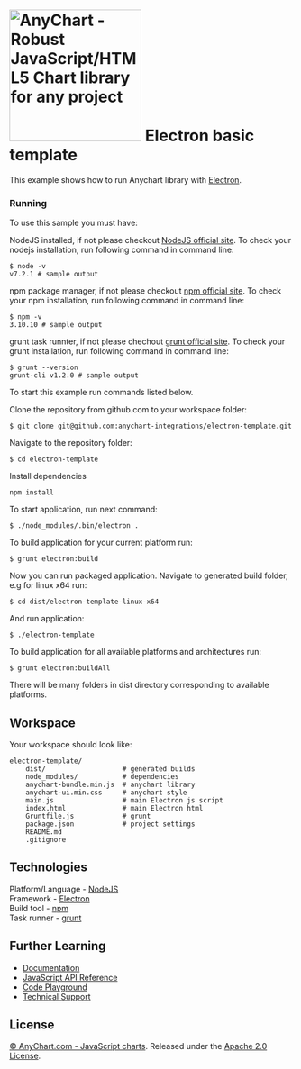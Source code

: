 [<img src="https://cdn.anychart.com/images/logo-transparent-segoe.png?2" width="234px" alt="AnyChart - Robust JavaScript/HTML5 Chart library for any project">](https://anychart.com)
Electron basic template
=========================

This example shows how to run Anychart library with [Electron](http://electron.atom.io/).

### Running
To use this sample you must have:

NodeJS installed, if not please checkout [NodeJS official site](https://nodejs.org).
To check your nodejs installation, run following command in command line:
```
$ node -v
v7.2.1 # sample output
```

npm package manager, if not please checkout [npm official site](https://www.npmjs.com/).
To check your npm installation, run following command in command line:
```
$ npm -v
3.10.10 # sample output
```

grunt task runnter, if not please chechout [grunt official site](http://gruntjs.com/).
To check your grunt installation, run following command in command line:
```
$ grunt --version
grunt-cli v1.2.0 # sample output
```

To start this example run commands listed below.

Clone the repository from github.com to your workspace folder:

```
$ git clone git@github.com:anychart-integrations/electron-template.git
```

Navigate to the repository folder:
```
$ cd electron-template
```

Install dependencies
```
npm install
```

To start application, run next command:
```
$ ./node_modules/.bin/electron .
```

To build application for your current platform run:
```
$ grunt electron:build
```

Now you can run packaged application. Navigate to generated build folder, e.g for linux x64 run:
```
$ cd dist/electron-template-linux-x64
```

And run application:
```
$ ./electron-template
```

To build application for all available platforms and architectures run:
```
$ grunt electron:buildAll
```
There will be many folders in dist directory corresponding to available platforms.


## Workspace
Your workspace should look like:
```
electron-template/
    dist/					# generated builds
	node_modules/			# dependencies
    anychart-bundle.min.js	# anychart library
	anychart-ui.min.css		# anychart style
	main.js					# main Electron js script
	index.html				# main Electron html
	Gruntfile.js			# grunt
	package.json			# project settings
    README.md
    .gitignore
```

## Technologies
Platform/Language - [NodeJS](https://nodejs.org/en/)<br />
Framework - [Electron](http://electron.atom.io/)<br />
Build tool - [npm](https://www.npmjs.com/)<br />
Task runner - [grunt](http://gruntjs.com/)<br />

## Further Learning
* [Documentation](https://docs.anychart.com)
* [JavaScript API Reference](https://api.anychart.com)
* [Code Playground](https://playground.anychart.com)
* [Technical Support](https://anychart.com/support)

## License
[© AnyChart.com - JavaScript charts](http://www.anychart.com). Released under the [Apache 2.0 License](https://github.com/anychart-integrations/nodejs-express-mongodb-template/blob/master/LICENSE).
